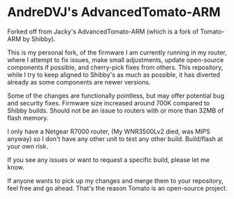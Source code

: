 # AndreDVJ's AdvancedTomato-ARM #

Forked off from Jacky's AdvancedTomato-ARM (which is a fork of Tomato-ARM by Shibby).

This is my personal fork, of the firmware I am currently running in my router, where I attempt to fix issues, make small adjustments, update open-source components if possible, and cherry-pick fixes from others.
This repository, while I try to keep aligned to Shibby's as much as possible, it has diverted already as some components are newer versions.

Some of the changes are functionally pointless, but may offer potential bug and security fixes.
Firmware size increased around 700K compared to Shibby builds. Should not be an issue to routers with or more than 32MB of flash memory.

I only have a Netgear R7000 router, (My WNR3500Lv2 died, was MIPS anyway) so I don't have any other unit to test any other build. Build/flash at your own risk.

If you see any issues or want to request a specific build, please let me know.

If anyone wants to pick up my changes and merge them to your repository, feel free and go ahead. That's the reason Tomato is an open-source project.